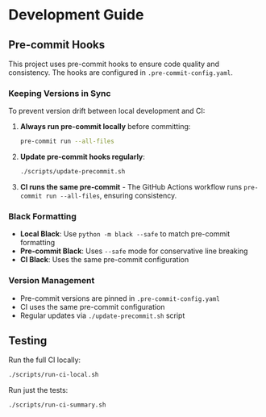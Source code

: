 # Development Guide

## Pre-commit Hooks

This project uses pre-commit hooks to ensure code quality and consistency. The hooks are configured in `.pre-commit-config.yaml`.

### Keeping Versions in Sync

To prevent version drift between local development and CI:

1. **Always run pre-commit locally** before committing:

   ```bash
   pre-commit run --all-files
   ```

2. **Update pre-commit hooks regularly**:

   ```bash
   ./scripts/update-precommit.sh
   ```

3. **CI runs the same pre-commit** - The GitHub Actions workflow runs `pre-commit run --all-files`, ensuring consistency.

### Black Formatting

- **Local Black**: Use `python -m black --safe` to match pre-commit formatting
- **Pre-commit Black**: Uses `--safe` mode for conservative line breaking
- **CI Black**: Uses the same pre-commit configuration

### Version Management

- Pre-commit versions are pinned in `.pre-commit-config.yaml`
- CI uses the same pre-commit configuration
- Regular updates via `./update-precommit.sh` script

## Testing

Run the full CI locally:

```bash
./scripts/run-ci-local.sh
```

Run just the tests:

```bash
./scripts/run-ci-summary.sh
```
